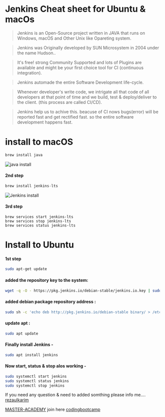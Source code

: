 # Jenkins Cheat sheet for Ubuntu & macOs

> Jenkins is an Open-Source project written in JAVA that runs on Windows, macOS and Other Unix like Opareting system.

> Jenkins was Originally developed by SUN Microsystem in 2004 under the name Hudson..

> It's free! strong Community Supported and lots of Plugins are available and might be your first choice tool for CI (continuous integration).

> Jenkins automade the entire Software Development life-cycle.

> Whenever developer's write code, we intrigate all that code of all developers at that point of time and we build, test & deploy/deliver to the client. (this process are called CI/CD).

> Jenkins help us to achive this. beacuse of CI nows bugs(error) will be reported fast and get rectified fast. so the entire software development happens fast.


# install to macOS
``` bash
brew install java

```
![java install](https://user-images.githubusercontent.com/77927449/123520597-39bc0900-d6d3-11eb-9376-3b7dcda9effd.png)

#### 2nd step
``` python
brew install jenkins-lts
```
![Jenkins install](https://user-images.githubusercontent.com/77927449/123520757-13e33400-d6d4-11eb-8f84-d9ec84dc8c1c.png)

#### 3rd step

```
brew services start jenkins-lts   
brew services stop jenkins-lts
brew services status jenkins-lts   
```

# Install to Ubuntu

#### 1st step
``` bash 
sudo apt-get update
```
####  added the repository key to the system:
``` bash
wget -q -O - https://pkg.jenkins.io/debian-stable/jenkins.io.key | sudo apt-key add -
```
#### added debian package repository address :
``` bash
sudo sh -c 'echo deb http://pkg.jenkins.io/debian-stable binary/ > /etc/apt/sources.list.d/jenkins.list'
```
#### update apt :
```bash
sudo apt update
```
#### Finally install Jenkins -
```bash
sudo apt install jenkins
```

#### Now start, status & stop alos working -
``` bash
sudo systemctl start jenkins
sudo systemctl status jenkins
sudo systemctl stop jenkins
```

If you need any question & need to added somthing please info me....
[rezaulkarim](fb.com/mtmartbd)


[MASTER-ACADEMY](https://master.com.bd/) 
join here [codingbootcamp](fb.com/groups/codingbootcampbd)


